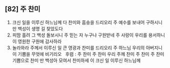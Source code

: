 ## [82] 주 찬미

1) 크신 일을 이루신 하느님께 다 찬미와 흠숭을 드리오리 주 예수를 보내어 구하시니 만 백성이 생명 길 찾았도다  
2) 피땀 흘려 그 백성 돌보시니 주 믿는 자 누구나 구원받네 주 사랑이 우리를 용서하니 이 영원한 구원에 감사하라  
3) 놀라와라 주께서 이루신 일 큰 영광과 찬미를 드리오리 주 하느님 우리의 아버지니 이 기쁨을 무엇에 비기리오  
후렴 : 주 찬미 주 찬미 우리 주께 찬미 주 찬미 주 찬미 기쁨으로 찬미 만 백성아 모여서 찬미하세 이 크신 일 이루신 하느님께
